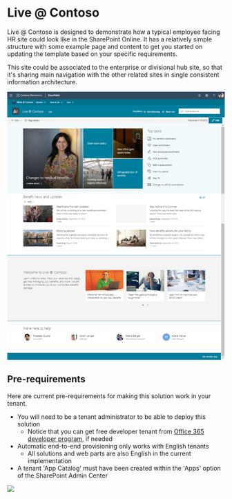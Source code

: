 # Live @ Contoso

Live @ Contoso is designed to demonstrate how a typical employee facing HR site could look like in the SharePoint Online. It has a relatively simple structure with some example page and content to get you started on updating the template based on your specific requirements.

This site could be associated to the enterprise or divisional hub site, so that it's sharing main navigation with the other related sites in single consistent information architecture.

![SharePoint Starter Kit UI](./full-layout-live.png)

## Pre-requirements

Here are current pre-requirements for making this solution work in your tenant.

- You will need to be a tenant administrator to be able to deploy this solution
    - Notice that you can get free developer tenant from [Office 365 developer program](https://developer.microsoft.com/en-us/office/dev-program), if needed
- Automatic end-to-end provisioning only works with English tenants
    - All solutions and web parts are also English in the current implementation
- A tenant 'App Catalog' must have been created within the 'Apps' option of the SharePoint Admin Center

<img src="https://telemetry.sharepointpnp.com/sp-dev-provisioning-templates/LiveAtContoso" />